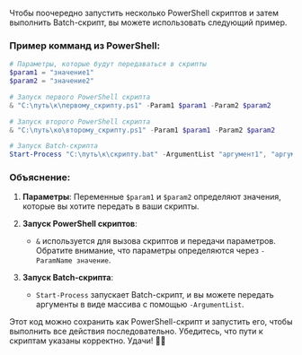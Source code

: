 Чтобы поочередно запустить несколько PowerShell скриптов и затем выполнить Batch-скрипт, вы можете использовать следующий пример.

### Пример комманд из PowerShell:

```powershell
# Параметры, которые будут передаваться в скрипты
$param1 = "значение1"
$param2 = "значение2"

# Запуск первого PowerShell скрипта
& "C:\путь\к\первому_скрипту.ps1" -Param1 $param1 -Param2 $param2

# Запуск второго PowerShell скрипта
& "C:\путь\ко\второму_скрипту.ps1" -Param1 $param1 -Param2 $param2

# Запуск Batch-скрипта
Start-Process "C:\путь\к\скрипту.bat" -ArgumentList "аргумент1", "аргумент2"
```

### Объяснение:

1. **Параметры**: Переменные `$param1` и `$param2` определяют значения, которые вы хотите передать в ваши скрипты.

2. **Запуск PowerShell скриптов**:
   - `&` используется для вызова скриптов и передачи параметров. Обратите внимание, что параметры определяются через `-ParamName значение`.

3. **Запуск Batch-скрипта**:
   - `Start-Process` запускает Batch-скрипт, и вы можете передать аргументы в виде массива с помощью `-ArgumentList`.

Этот код можно сохранить как PowerShell-скрипт и запустить его, чтобы выполнить все действия последовательно. Убедитесь, что пути к скриптам указаны корректно. Удачи! 🚀✨
